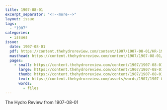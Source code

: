 ```yaml
---
title: 1907-08-01
excerpt_separator: "<!--more-->"
layout: issue
tags:
  - "1907"
categories:
  - issues
issue:
  date: 1907-08-01
  pdf: https://content.thehydroreview.com/content/1907/1907-08-01/HR-1907-08-01.pdf
  masthead: https://content.thehydroreview.com/content/1907/1907-08-01/masthead/HR-1907-08-01.jpg
  pages:
    - small: https://content.thehydroreview.com/content/1907/1907-08-01/small/HR-1907-08-01-01.jpg
      large: https://content.thehydroreview.com/content/1907/1907-08-01/large/HR-1907-08-01-01.jpg
      thumb: https://content.thehydroreview.com/content/1907/1907-08-01/thumbnails/HR-1907-08-01-01.jpg
      text: https://content.thehydroreview.com/assets/words/1907/1907-08-01/HR-1907-08-01-01.txt
      words:
        - files
---
```


The Hydro Review from 1907-08-01

<!--more-->

